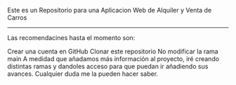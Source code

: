 Este es un Repositorio para una Aplicacion Web de Alquiler y Venta de Carros
______________________________________________________________________________

Las recomendacines hasta el momento son:

Crear una cuenta en GitHub
Clonar este repositorio
No modificar la rama main
A medidad que añadamos más información al proyecto, iré creando distintas ramas y dandoles acceso para que puedan ir añadiendo sus avances. Cualquier duda me la pueden hacer saber.
